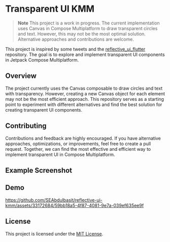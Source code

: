 # Transparent UI KMM

> **Note**
> This project is a work in progress. The current implementation uses Canvas in Compose Multiplatform to draw transparent circles and text. However, this may not be the most optimal solution. Alternative approaches and contributions are welcome.

This project is inspired by some tweets and the [reflective_ui_flutter](https://github.com/sbis04/reflective_ui_flutter) repository. The goal is to explore and implement transparent UI components in Jetpack Compose Multiplatform.

## Overview

The project currently uses the Canvas composable to draw circles and text with transparency. However, creating a new Canvas object for each element may not be the most efficient approach. This repository serves as a starting point to experiment with different alternatives and find the best solution for creating transparent UI components.

## Contributing

Contributions and feedback are highly encouraged. If you have alternative approaches, optimizations, or improvements, feel free to create a pull request. Together, we can find the most effective and efficient way to implement transparent UI in Compose Multiplatform.

## Example Screenshot

## Demo
https://github.com/SEAbdulbasit/reflective-ui-kmm/assets/33172684/59bb18a5-4f87-4081-9e7a-039ef635ee9f






## License

This project is licensed under the [MIT License](LICENSE).
